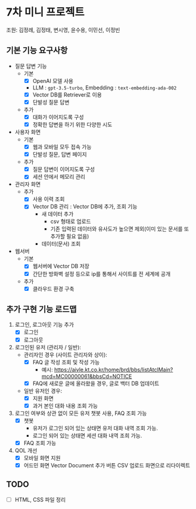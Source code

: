 # 7차 미니 프로젝트

조원: 김정례, 김정태, 변시영, 윤수용, 이민선, 이정빈

## 기본 기능 요구사항
- 질문 답변 기능
    - 기본
        - [x] OpenAI 모델 사용
        - LLM : `gpt-3.5-turbo`, Embedding : `text-embedding-ada-002`
        - [x] Vector DB를 Retriever로 이용
        - [x] 단발성 질문 답변
    - 추가
        - [x] 대화가 이어지도록 구성
        - [x] 정확한 답변을 하기 위한 다양한 시도

- 사용자 화면
    - 기본
        - [x] 웹과 모바일 모두 접속 가능
        - [x] 단발성 질문, 답변 페이지
    - 추가
        - [x] 질문 답변이 이어지도록 구성
        - [x] 세션 안에서 메모리 관리

- 관리자 화면
    - 추가
        - [x] 사용 이력 조회
        - [x] Vector DB 관리 : Vector DB에 추가, 조회 기능
          - 새 데이터 추가
            - csv 형태로 업로드
            - 기존 입력된 데이터와 유사도가 높으면 제외(이미 있는 문서를 또 추가할 필요 없음)
          - 데이터(문서) 조회

- 웹서버
    - 기본
        - [X] 웹서버에 Vector DB 저장
        - [X] 간단한 방화벽 설정 등으로 ip를 통해서 사이트를 전 세계에 공개
    - 추가
        - [X] 클라우드 환경 구축

## 추가 구현 기능 로드맵

1. 로그인, 로그아웃 기능 추가
    - [X] 로그인
    - [X] 로그아웃

2. 로그인된 유저 (관리자 / 일반):
    - 관리자인 경우 (사이트 관리자와 상이):
        - [X] FAQ 글 작성 조회 및 작성 가능
            - 예시: https://aivle.kt.co.kr/home/brd/bbs/listAtclMain?mcd=MC00000061&bbsCd=NOTICE
        - [X] FAQ에 새로운 글에 올라왔을 경우, 글로 백터 DB 업데이트
    - 일반 유저인 경우:
        - [X] 지원 화면
        - [X] 과거 본인 대화 내용 조회 가능

3. 로그인 여부와 상관 없이 모든 유저 챗봇 사용, FAQ 조회 가능
    - [X] 챗봇
        - 유저가 로그인 되어 있는 상태면 유저 대화 내역 조회 가능.
        - 로그인 되어 있는 상태면 세션 대화 내역 조희 가능.
    - [X] FAQ 조회 가능

4. QOL 개선
    - [X] 모바일 화면 지원
    - [X] 어드민 화면 Vector Document 추가 버튼 CSV 업로드 화면으로 리다이렉트

## TODO
- [ ] HTML, CSS 파일 정리